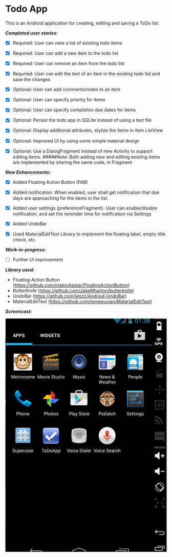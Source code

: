 Todo App
=============

This is an Android application for creating, editing and saving a ToDo list.

**_Completed user stories:_**

- [x] Required: User can view a list of existing todo items
- [x] Required: User can add a new item to the todo list
- [x] Required: User can remove an item from the todo list 
- [x] Requried: User can edit the text of an item in the existing todo list and save the changes
- [x] Optional: User can add comments/notes to an item
- [x] Optional: User can specify priority for items
- [x] Optional: User can specify completion due dates for items 
- [x] Optional: Persist the todo app in SQLite instead of using a text file
- [x] Optional: Display additional attributes, stylize the items in item ListView
- [x] Optional: Improved UI by using some simple material design
- [x] Optional: Use a DialogFragment instead of new Activity to support editing items.
#####Note:
	Both adding new and editing existing items are implemented by sharing the same code, in Fragment
	


**_New Enhancements:_**

- [x] Added Floating Action Button (FAB)
- [x] Added notification. When enabled, user shall get notification that due days are approaching for the items in the list.
- [x] Added user settings (preferenceFragment). User can enable/disable notification, and set the reminder time for notification via Settings
- [x] Added UndoBar
- [x] Used MaterialEditText Library to implement the floating label, empty title check, etc.


**_Work-in-progress:_**

- [ ] Further UI improvement


**_Library used:_**

- Floating Action Button (https://github.com/makovkastar/FloatingActionButton)
- ButterKnife (https://github.com/JakeWharton/butterknife)
- UndoBar (https://github.com/jenzz/Android-UndoBar)
- MaterialEditText (https://github.com/rengwuxian/MaterialEditText)



**_Screencast:_**

![screenshot](https://github.com/fengsterooni/todoapp/blob/master/todoapp.gif)

